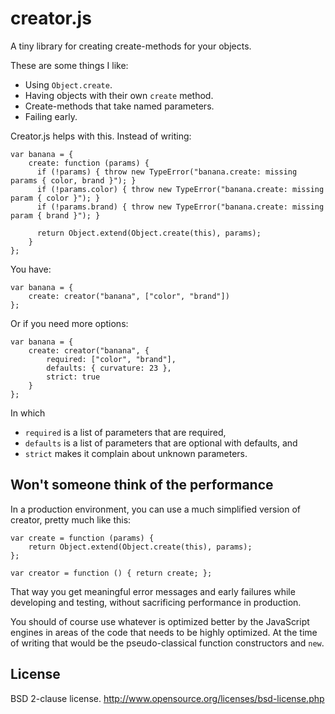 # creator.js

A tiny library for creating create-methods for your objects.

These are some things I like:

 * Using `Object.create`.
 * Having objects with their own `create` method.
 * Create-methods that take named parameters.
 * Failing early.

Creator.js helps with this. Instead of writing:

    var banana = {
        create: function (params) {
          if (!params) { throw new TypeError("banana.create: missing params { color, brand }"); }
          if (!params.color) { throw new TypeError("banana.create: missing param { color }"); }
          if (!params.brand) { throw new TypeError("banana.create: missing param { brand }"); }

          return Object.extend(Object.create(this), params);
        }
    };

You have:

    var banana = {
        create: creator("banana", ["color", "brand"])
    };

Or if you need more options:

    var banana = {
        create: creator("banana", {
            required: ["color", "brand"],
            defaults: { curvature: 23 },
            strict: true
        }
    };

In which

* `required` is a list of parameters that are required,
* `defaults` is a list of parameters that are optional with defaults, and
* `strict` makes it complain about unknown parameters.

## Won't someone think of the performance

In a production environment, you can use a much simplified version of creator,
pretty much like this:

    var create = function (params) {
        return Object.extend(Object.create(this), params);
    };

    var creator = function () { return create; };

That way you get meaningful error messages and early failures while developing
and testing, without sacrificing performance in production.

You should of course use whatever is optimized better by the JavaScript engines
in areas of the code that needs to be highly optimized. At the time of writing
that would be the pseudo-classical function constructors and `new`.

## License

BSD 2-clause license. http://www.opensource.org/licenses/bsd-license.php
